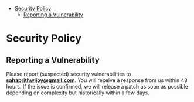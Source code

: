 -   [Security Policy](#security-policy)
    -   [Reporting a Vulnerability](#reporting-a-vulnerability)

# Security Policy

## Reporting a Vulnerability

Please report (suspected) security vulnerabilities to
**[sahaprithwijoy@gmail.com](mailto:sahaprithwijoy@gmail.com)**. You will receive a response from us within 48 hours. If the
issue is confirmed, we will release a patch as soon as possible depending on complexity but historically within a few
days.
